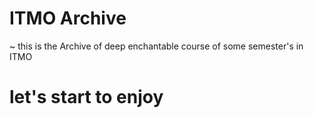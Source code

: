 # ITMO Archive

~ this is the Archive of deep enchantable course of some semester's in ITMO
# let's start to enjoy
